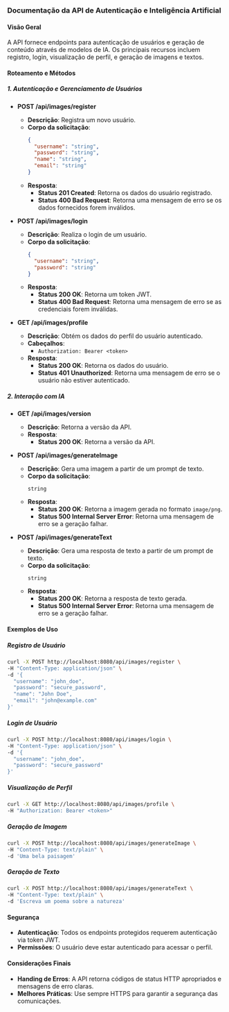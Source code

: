 ### Documentação da API de Autenticação e Inteligência Artificial

#### Visão Geral
A API fornece endpoints para autenticação de usuários e geração de conteúdo através de modelos de IA. Os principais recursos incluem registro, login, visualização de perfil, e geração de imagens e textos.

#### Roteamento e Métodos

##### 1. Autenticação e Gerenciamento de Usuários

- **POST /api/images/register**
  - **Descrição**: Registra um novo usuário.
  - **Corpo da solicitação**:
    ```json
    {
      "username": "string",
      "password": "string",
      "name": "string",
      "email": "string"
    }
    ```
  - **Resposta**:
    - **Status 201 Created**: Retorna os dados do usuário registrado.
    - **Status 400 Bad Request**: Retorna uma mensagem de erro se os dados fornecidos forem inválidos.

- **POST /api/images/login**
  - **Descrição**: Realiza o login de um usuário.
  - **Corpo da solicitação**:
    ```json
    {
      "username": "string",
      "password": "string"
    }
    ```
  - **Resposta**:
    - **Status 200 OK**: Retorna um token JWT.
    - **Status 400 Bad Request**: Retorna uma mensagem de erro se as credenciais forem inválidas.

- **GET /api/images/profile**
  - **Descrição**: Obtém os dados do perfil do usuário autenticado.
  - **Cabeçalhos**:
    - `Authorization: Bearer <token>`
  - **Resposta**:
    - **Status 200 OK**: Retorna os dados do usuário.
    - **Status 401 Unauthorized**: Retorna uma mensagem de erro se o usuário não estiver autenticado.

##### 2. Interação com IA

- **GET /api/images/version**
  - **Descrição**: Retorna a versão da API.
  - **Resposta**:
    - **Status 200 OK**: Retorna a versão da API.

- **POST /api/images/generateImage**
  - **Descrição**: Gera uma imagem a partir de um prompt de texto.
  - **Corpo da solicitação**:
    ```plaintext
    string
    ```
  - **Resposta**:
    - **Status 200 OK**: Retorna a imagem gerada no formato `image/png`.
    - **Status 500 Internal Server Error**: Retorna uma mensagem de erro se a geração falhar.

- **POST /api/images/generateText**
  - **Descrição**: Gera uma resposta de texto a partir de um prompt de texto.
  - **Corpo da solicitação**:
    ```plaintext
    string
    ```
  - **Resposta**:
    - **Status 200 OK**: Retorna a resposta de texto gerada.
    - **Status 500 Internal Server Error**: Retorna uma mensagem de erro se a geração falhar.

#### Exemplos de Uso

##### Registro de Usuário

```bash
curl -X POST http://localhost:8080/api/images/register \
-H "Content-Type: application/json" \
-d '{
  "username": "john_doe",
  "password": "secure_password",
  "name": "John Doe",
  "email": "john@example.com"
}'
```

##### Login de Usuário

```bash
curl -X POST http://localhost:8080/api/images/login \
-H "Content-Type: application/json" \
-d '{
  "username": "john_doe",
  "password": "secure_password"
}'
```

##### Visualização de Perfil

```bash
curl -X GET http://localhost:8080/api/images/profile \
-H "Authorization: Bearer <token>"
```

##### Geração de Imagem

```bash
curl -X POST http://localhost:8080/api/images/generateImage \
-H "Content-Type: text/plain" \
-d 'Uma bela paisagem'
```

##### Geração de Texto

```bash
curl -X POST http://localhost:8080/api/images/generateText \
-H "Content-Type: text/plain" \
-d 'Escreva um poema sobre a natureza'
```

#### Segurança
- **Autenticação**: Todos os endpoints protegidos requerem autenticação via token JWT.
- **Permissões**: O usuário deve estar autenticado para acessar o perfil.

#### Considerações Finais
- **Handing de Erros**: A API retorna códigos de status HTTP apropriados e mensagens de erro claras.
- **Melhores Práticas**: Use sempre HTTPS para garantir a segurança das comunicações.
